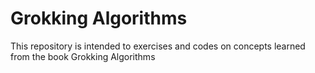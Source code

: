 # Grokking Algorithms

This repository is intended to exercises and codes on concepts learned from the book Grokking Algorithms